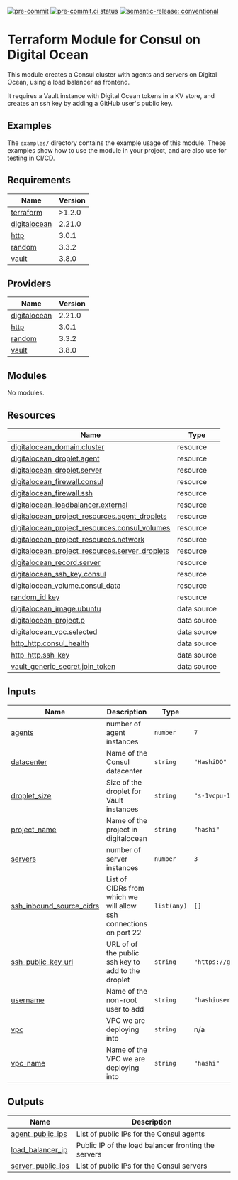 [![pre-commit](https://img.shields.io/badge/pre--commit-enabled-brightgreen?logo=pre-commit&logoColor=white)](https://github.com/pre-commit/pre-commit) [![pre-commit.ci status](https://results.pre-commit.ci/badge/github/brucellino/terraform-digitalocean-consul/main.svg)](https://results.pre-commit.ci/latest/github/brucellino/terraform-digitalocean-consul/main) [![semantic-release: conventional](https://img.shields.io/badge/semantic--release-conventional-e10079?logo=semantic-release)](https://github.com/semantic-release/semantic-release)

# Terraform Module for Consul on Digital Ocean

This module creates a Consul cluster with agents and servers on Digital Ocean, using a load balancer as frontend.

It requires a Vault instance with Digital Ocean tokens in a KV store, and creates an ssh key by adding a GitHub user's public key.

## Examples

The `examples/` directory contains the example usage of this module.
These examples show how to use the module in your project, and are also use for testing in CI/CD.

<!-- BEGIN_TF_DOCS -->
## Requirements

| Name | Version |
|------|---------|
| <a name="requirement_terraform"></a> [terraform](#requirement\_terraform) | >1.2.0 |
| <a name="requirement_digitalocean"></a> [digitalocean](#requirement\_digitalocean) | 2.21.0 |
| <a name="requirement_http"></a> [http](#requirement\_http) | 3.0.1 |
| <a name="requirement_random"></a> [random](#requirement\_random) | 3.3.2 |
| <a name="requirement_vault"></a> [vault](#requirement\_vault) | 3.8.0 |

## Providers

| Name | Version |
|------|---------|
| <a name="provider_digitalocean"></a> [digitalocean](#provider\_digitalocean) | 2.21.0 |
| <a name="provider_http"></a> [http](#provider\_http) | 3.0.1 |
| <a name="provider_random"></a> [random](#provider\_random) | 3.3.2 |
| <a name="provider_vault"></a> [vault](#provider\_vault) | 3.8.0 |

## Modules

No modules.

## Resources

| Name | Type |
|------|------|
| [digitalocean_domain.cluster](https://registry.terraform.io/providers/digitalocean/digitalocean/2.21.0/docs/resources/domain) | resource |
| [digitalocean_droplet.agent](https://registry.terraform.io/providers/digitalocean/digitalocean/2.21.0/docs/resources/droplet) | resource |
| [digitalocean_droplet.server](https://registry.terraform.io/providers/digitalocean/digitalocean/2.21.0/docs/resources/droplet) | resource |
| [digitalocean_firewall.consul](https://registry.terraform.io/providers/digitalocean/digitalocean/2.21.0/docs/resources/firewall) | resource |
| [digitalocean_firewall.ssh](https://registry.terraform.io/providers/digitalocean/digitalocean/2.21.0/docs/resources/firewall) | resource |
| [digitalocean_loadbalancer.external](https://registry.terraform.io/providers/digitalocean/digitalocean/2.21.0/docs/resources/loadbalancer) | resource |
| [digitalocean_project_resources.agent_droplets](https://registry.terraform.io/providers/digitalocean/digitalocean/2.21.0/docs/resources/project_resources) | resource |
| [digitalocean_project_resources.consul_volumes](https://registry.terraform.io/providers/digitalocean/digitalocean/2.21.0/docs/resources/project_resources) | resource |
| [digitalocean_project_resources.network](https://registry.terraform.io/providers/digitalocean/digitalocean/2.21.0/docs/resources/project_resources) | resource |
| [digitalocean_project_resources.server_droplets](https://registry.terraform.io/providers/digitalocean/digitalocean/2.21.0/docs/resources/project_resources) | resource |
| [digitalocean_record.server](https://registry.terraform.io/providers/digitalocean/digitalocean/2.21.0/docs/resources/record) | resource |
| [digitalocean_ssh_key.consul](https://registry.terraform.io/providers/digitalocean/digitalocean/2.21.0/docs/resources/ssh_key) | resource |
| [digitalocean_volume.consul_data](https://registry.terraform.io/providers/digitalocean/digitalocean/2.21.0/docs/resources/volume) | resource |
| [random_id.key](https://registry.terraform.io/providers/hashicorp/random/3.3.2/docs/resources/id) | resource |
| [digitalocean_image.ubuntu](https://registry.terraform.io/providers/digitalocean/digitalocean/2.21.0/docs/data-sources/image) | data source |
| [digitalocean_project.p](https://registry.terraform.io/providers/digitalocean/digitalocean/2.21.0/docs/data-sources/project) | data source |
| [digitalocean_vpc.selected](https://registry.terraform.io/providers/digitalocean/digitalocean/2.21.0/docs/data-sources/vpc) | data source |
| [http_http.consul_health](https://registry.terraform.io/providers/hashicorp/http/3.0.1/docs/data-sources/http) | data source |
| [http_http.ssh_key](https://registry.terraform.io/providers/hashicorp/http/3.0.1/docs/data-sources/http) | data source |
| [vault_generic_secret.join_token](https://registry.terraform.io/providers/hashicorp/vault/3.8.0/docs/data-sources/generic_secret) | data source |

## Inputs

| Name | Description | Type | Default | Required |
|------|-------------|------|---------|:--------:|
| <a name="input_agents"></a> [agents](#input\_agents) | number of agent instances | `number` | `7` | no |
| <a name="input_datacenter"></a> [datacenter](#input\_datacenter) | Name of the Consul datacenter | `string` | `"HashiDO"` | no |
| <a name="input_droplet_size"></a> [droplet\_size](#input\_droplet\_size) | Size of the droplet for Vault instances | `string` | `"s-1vcpu-1gb"` | no |
| <a name="input_project_name"></a> [project\_name](#input\_project\_name) | Name of the project in digitalocean | `string` | `"hashi"` | no |
| <a name="input_servers"></a> [servers](#input\_servers) | number of server instances | `number` | `3` | no |
| <a name="input_ssh_inbound_source_cidrs"></a> [ssh\_inbound\_source\_cidrs](#input\_ssh\_inbound\_source\_cidrs) | List of CIDRs from which we will allow ssh connections on port 22 | `list(any)` | `[]` | no |
| <a name="input_ssh_public_key_url"></a> [ssh\_public\_key\_url](#input\_ssh\_public\_key\_url) | URL of of the public ssh key to add to the droplet | `string` | `"https://github.com/brucellino.keys"` | no |
| <a name="input_username"></a> [username](#input\_username) | Name of the non-root user to add | `string` | `"hashiuser"` | no |
| <a name="input_vpc"></a> [vpc](#input\_vpc) | VPC we are deploying into | `string` | n/a | yes |
| <a name="input_vpc_name"></a> [vpc\_name](#input\_vpc\_name) | Name of the VPC we are deploying into | `string` | `"hashi"` | no |

## Outputs

| Name | Description |
|------|-------------|
| <a name="output_agent_public_ips"></a> [agent\_public\_ips](#output\_agent\_public\_ips) | List of public IPs for the Consul agents |
| <a name="output_load_balancer_ip"></a> [load\_balancer\_ip](#output\_load\_balancer\_ip) | Public IP of the load balancer fronting the servers |
| <a name="output_server_public_ips"></a> [server\_public\_ips](#output\_server\_public\_ips) | List of public IPs for the Consul servers |
<!-- END_TF_DOCS -->
